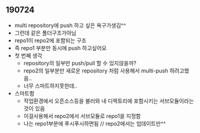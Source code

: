 ## 190724
- multi repository에 push 하고 싶은 욕구가생김^^
- 그런데 같은 폴더구조가아님
- repo1이 repo2에 포함되는 구조
- 즉 repo1 부분만 동시에 push 하고싶어요
- 첫 번째 생각
  - repository의 일부만 push/pull 할 수 있지않을까?
  - repo2의 일부분만 새로운 repository 처럼 사용해서 multi-push 하려고했음..
  - 너무 스마트하지못한데..
 - 스마트함
   - 작업환경에서 오픈소스등을 불러와 내 디렉토리에 포함시키는 서브모듈이라는 것이 있음
   - 이걸사용해서 repo2에서 서브모듈로 repo1을 지정함
   - 나는 repo1부분에 푸시푸시하면됨 // repo2에서는 업데이트만^^
